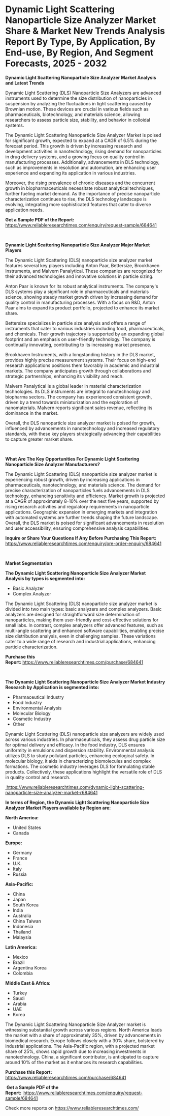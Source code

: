 <p><h1>Dynamic Light Scattering Nanoparticle Size Analyzer Market Share & Market New Trends Analysis Report By Type, By Application, By End-use, By Region, And Segment Forecasts, 2025 - 2032</h1></p><p><strong>Dynamic Light Scattering Nanoparticle Size Analyzer Market Analysis and Latest Trends</strong></p>
<p><p>Dynamic Light Scattering (DLS) Nanoparticle Size Analyzers are advanced instruments used to determine the size distribution of nanoparticles in suspension by analyzing the fluctuations in light scattering caused by Brownian motion. These devices are crucial in various fields such as pharmaceuticals, biotechnology, and materials science, allowing researchers to assess particle size, stability, and behavior in colloidal systems.</p><p>The Dynamic Light Scattering Nanoparticle Size Analyzer Market is poised for significant growth, expected to expand at a CAGR of 6.5% during the forecast period. This growth is driven by increasing research and development activities in nanotechnology, rising demand for nanoparticles in drug delivery systems, and a growing focus on quality control in manufacturing processes. Additionally, advancements in DLS technology, such as improvements in resolution and automation, are enhancing user experience and expanding its application in various industries. </p><p>Moreover, the rising prevalence of chronic diseases and the concurrent growth in biopharmaceuticals necessitate robust analytical techniques, further fueling market demand. As the importance of precise nanoparticle characterization continues to rise, the DLS technology landscape is evolving, integrating more sophisticated features that cater to diverse application needs.</p></p>
<p><strong>Get a Sample PDF of the Report:&nbsp;</strong> <a href="https://www.reliableresearchtimes.com/enquiry/request-sample/684641?utm_campaign=2714&utm_medium=2&utm_source=Github&utm_content=ia&utm_term=29032025&utm_id=dynamic-light-scattering-nanoparticle-size-analyzer">https://www.reliableresearchtimes.com/enquiry/request-sample/684641</a></p>
<p>&nbsp;</p>
<p><strong>Dynamic Light Scattering Nanoparticle Size Analyzer Major Market Players</strong></p>
<p><p>The Dynamic Light Scattering (DLS) nanoparticle size analyzer market features several key players including Anton Paar, Bettersize, Brookhaven Instruments, and Malvern Panalytical. These companies are recognized for their advanced technologies and innovative solutions in particle sizing.</p><p>Anton Paar is known for its robust analytical instruments. The company's DLS systems play a significant role in pharmaceuticals and materials science, showing steady market growth driven by increasing demand for quality control in manufacturing processes. With a focus on R&D, Anton Paar aims to expand its product portfolio, projected to enhance its market share.</p><p>Bettersize specializes in particle size analysis and offers a range of instruments that cater to various industries including food, pharmaceuticals, and chemicals. Their growth trajectory is supported by an expanding global footprint and an emphasis on user-friendly technology. The company is continually innovating, contributing to its increasing market presence.</p><p>Brookhaven Instruments, with a longstanding history in the DLS market, provides highly precise measurement systems. Their focus on high-end research applications positions them favorably in academic and industrial markets. The company anticipates growth through collaborations and strategic partnerships, enhancing its visibility and reach.</p><p>Malvern Panalytical is a global leader in material characterization technologies. Its DLS instruments are integral to nanotechnology and biopharma sectors. The company has experienced consistent growth, driven by a trend towards miniaturization and the exploration of nanomaterials. Malvern reports significant sales revenue, reflecting its dominance in the market.</p><p>Overall, the DLS nanoparticle size analyzer market is poised for growth, influenced by advancements in nanotechnology and increased regulatory standards, with these key players strategically advancing their capabilities to capture greater market share.</p></p>
<p>&nbsp;</p>
<p><strong>What Are The Key Opportunities For Dynamic Light Scattering Nanoparticle Size Analyzer Manufacturers?</strong></p>
<p><p>The Dynamic Light Scattering (DLS) nanoparticle size analyzer market is experiencing robust growth, driven by increasing applications in pharmaceuticals, nanotechnology, and materials science. The demand for precise characterization of nanoparticles fuels advancements in DLS technology, enhancing sensitivity and efficiency. Market growth is projected at a CAGR of approximately 8-10% over the next five years, supported by rising research activities and regulatory requirements in nanoparticle applications. Geographic expansion in emerging markets and integration with automated systems are further trends shaping the future landscape. Overall, the DLS market is poised for significant advancements in resolution and user accessibility, ensuring comprehensive analysis capabilities.</p></p>
<p><strong>Inquire or Share Your Questions If Any Before Purchasing This Report:</strong> <a href="https://www.reliableresearchtimes.com/enquiry/pre-order-enquiry/684641?utm_campaign=2714&utm_medium=2&utm_source=Github&utm_content=ia&utm_term=29032025&utm_id=dynamic-light-scattering-nanoparticle-size-analyzer">https://www.reliableresearchtimes.com/enquiry/pre-order-enquiry/684641</a></p>
<p>&nbsp;</p>
<p><strong>Market Segmentation</strong></p>
<p><strong>The Dynamic Light Scattering Nanoparticle Size Analyzer Market Analysis by types is segmented into:</strong></p>
<p><ul><li>Basic Analyzer</li><li>Complex Analyzer</li></ul></p>
<p><p>The Dynamic Light Scattering (DLS) nanoparticle size analyzer market is divided into two main types: basic analyzers and complex analyzers. Basic analyzers are designed for straightforward size determination of nanoparticles, making them user-friendly and cost-effective solutions for small labs. In contrast, complex analyzers offer advanced features, such as multi-angle scattering and enhanced software capabilities, enabling precise size distribution analysis, even in challenging samples. These variations cater to a wide range of research and industrial applications, enhancing particle characterization.</p></p>
<p><strong>Purchase this Report:&nbsp;</strong><a href="https://www.reliableresearchtimes.com/purchase/684641?utm_campaign=2714&utm_medium=2&utm_source=Github&utm_content=ia&utm_term=29032025&utm_id=dynamic-light-scattering-nanoparticle-size-analyzer">https://www.reliableresearchtimes.com/purchase/684641</a></p>
<p>&nbsp;</p>
<p><strong>The Dynamic Light Scattering Nanoparticle Size Analyzer Market Industry Research by Application is segmented into:</strong></p>
<p><ul><li>Pharmaceutical Industry</li><li>Food Industry</li><li>Environmental Analysis</li><li>Molecular Biology</li><li>Cosmetic Industry</li><li>Other</li></ul></p>
<p><p>Dynamic Light Scattering (DLS) nanoparticle size analyzers are widely used across various industries. In pharmaceuticals, they assess drug particle size for optimal delivery and efficacy. In the food industry, DLS ensures uniformity in emulsions and dispersion stability. Environmental analysis utilizes DLS to study pollutant particles, enhancing ecological safety. In molecular biology, it aids in characterizing biomolecules and complex formations. The cosmetic industry leverages DLS for formulating stable products. Collectively, these applications highlight the versatile role of DLS in quality control and research.</p></p>
<p><a href="https://www.reliableresearchtimes.com/dynamic-light-scattering-nanoparticle-size-analyzer-market-r684641?utm_campaign=2714&utm_medium=2&utm_source=Github&utm_content=ia&utm_term=29032025&utm_id=dynamic-light-scattering-nanoparticle-size-analyzer">&nbsp;https://www.reliableresearchtimes.com/dynamic-light-scattering-nanoparticle-size-analyzer-market-r684641</a></p>
<p><strong>In terms of Region, the Dynamic Light Scattering Nanoparticle Size Analyzer Market Players available by Region are:</strong></p>
<p>
    <p> <strong> North America: </strong>
        <ul>
            <li>United States</li>
            <li>Canada</li>
        </ul>
        </p> 
    <p> <strong> Europe: </strong>
        <ul>
            <li>Germany</li>
            <li>France</li>
            <li>U.K.</li>
            <li>Italy</li>
            <li>Russia</li>
        </ul>
        </p> 
    <p> <strong> Asia-Pacific: </strong>
        <ul>
            <li>China</li>
            <li>Japan</li>
            <li>South Korea</li>
            <li>India</li>
            <li>Australia</li>
            <li>China Taiwan</li>
            <li>Indonesia</li>
            <li>Thailand</li>
            <li>Malaysia</li>
        </ul>
        </p> 
    <p> <strong> Latin America: </strong>
        <ul>
            <li>Mexico</li>
            <li>Brazil</li>
            <li>Argentina Korea</li>
            <li>Colombia</li>
        </ul>
        </p> 
    <p> <strong> Middle East & Africa: </strong>
        <ul>
            <li>Turkey</li>
            <li>Saudi</li>
            <li>Arabia</li>
            <li>UAE</li>
            <li>Korea</li>
        </ul>
    </p>
    </p>
<p><p>The Dynamic Light Scattering Nanoparticle Size Analyzer market is witnessing substantial growth across various regions. North America leads the market with a share of approximately 35%, driven by advancements in biomedical research. Europe follows closely with a 30% share, bolstered by industrial applications. The Asia-Pacific region, with a projected market share of 25%, shows rapid growth due to increasing investments in nanotechnology. China, a significant contributor, is anticipated to capture around 10% of the market as it enhances its research capabilities.</p></p>
<p><strong>Purchase this Report: </strong><a href="https://www.reliableresearchtimes.com/purchase/684641?utm_campaign=2714&utm_medium=2&utm_source=Github&utm_content=ia&utm_term=29032025&utm_id=dynamic-light-scattering-nanoparticle-size-analyzer">https://www.reliableresearchtimes.com/purchase/684641</a></p>
<p>&nbsp;<strong>Get a Sample PDF of the Report:&nbsp;&nbsp;</strong><a href="https://www.reliableresearchtimes.com/enquiry/request-sample/684641?utm_campaign=2714&utm_medium=2&utm_source=Github&utm_content=ia&utm_term=29032025&utm_id=dynamic-light-scattering-nanoparticle-size-analyzer">https://www.reliableresearchtimes.com/enquiry/request-sample/684641</a></p>
<p><strong></strong></p>
<p>Check more reports on <a href="https://www.reliableresearchtimes.com/?utm_campaign=2714&utm_medium=2&utm_source=Github&utm_content=ia&utm_term=29032025&utm_id=dynamic-light-scattering-nanoparticle-size-analyzer">https://www.reliableresearchtimes.com/</a></p>